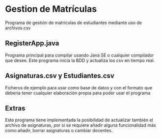 # Gestion de Matrículas
Programa de gestión de matrículas de estudiantes mediante uso de archivos csv
## RegisterApp.java
Programa principal para compilar usando Java SE o cualquier compilador que desee. Este programa inicia la BDD y actualiza los csv en tiempo real.
## Asignaturas.csv y Estudiantes.csv
Ficheros de ejemplo para usar como base de datos y con el formato que debería tener cualquier elaboración propia para poder usar el programa

## Extras
Este programa tiene implementada la posibilidad de actualizar también el archivo de asignaturas, por si se requiere añadir alguna funcionalidad más como añadir, borrar asignaturas o cambiar docentes.
